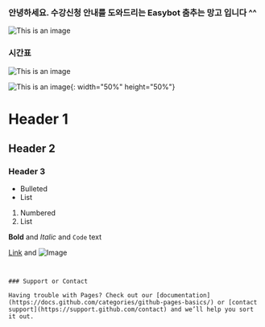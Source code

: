 ### 안녕하세요. 수강신청 안내를 도와드리는 Easybot 춤추는 망고 입니다  ^^

![This is an image](https://user-images.githubusercontent.com/104042384/168471804-d0232c22-0acf-4a23-95a6-b1a3519dc169.PNG)


### 시간표
![This is an image](https://user-images.githubusercontent.com/104042384/168467029-7d11f618-6000-4b71-92c5-421177e416f0.PNG)



![This is an image](https://user-images.githubusercontent.com/104042384/168467045-b485b9b8-ee45-4b7b-85d2-31f8d3191d3a.jpeg){: width="50%" height="50%"}



# Header 1
## Header 2
### Header 3

- Bulleted
- List

1. Numbered
2. List

**Bold** and _Italic_ and `Code` text

[Link](url) and ![Image](src)
```


### Support or Contact

Having trouble with Pages? Check out our [documentation](https://docs.github.com/categories/github-pages-basics/) or [contact support](https://support.github.com/contact) and we’ll help you sort it out.
